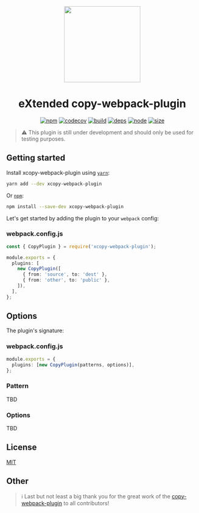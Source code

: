 <div align="center">
  <a href="https://github.com/webpack/webpack">
    <img width="200" height="200"
      src="https://webpack.js.org/assets/icon-square-big.svg">
  </a>
	<h1>eXtended copy-webpack-plugin</h1>

[![npm][npm]][npm-url]
[![codecov][codecov]][codecov-url]
[![build][build]][build-url]
[![deps][deps]][deps-url]
[![node][node]][node-url]
[![size][size]][size-url]

</div>

> ⚠️ This plugin is still under development and should only be used for testing purposes.

## Getting started

Install xcopy-webpack-plugin using [`yarn`](https://yarnpkg.com/en/package/xcopy-webpack-plugin):

```bash
yarn add --dev xcopy-webpack-plugin
```

Or [`npm`](https://www.npmjs.com/package/xcopy-webpack-plugin):

```bash
npm install --save-dev xcopy-webpack-plugin
```

Let's get started by adding the plugin to your `webpack` config:

### webpack.config.js

```ts
const { CopyPlugin } = require('xcopy-webpack-plugin');

module.exports = {
  plugins: [
    new CopyPlugin([
      { from: 'source', to: 'dest' },
      { from: 'other', to: 'public' },
    ]),
  ],
};
```

## Options

The plugin's signature:

### webpack.config.js

```ts
module.exports = {
  plugins: [new CopyPlugin(patterns, options)],
};
```

### Pattern

TBD

### Options

TBD


## License

[MIT](./LICENSE)

## Other

> ℹ️ Last but not least a big thank you for the great work of the [copy-webpack-plugin][copy-webpack-plugin-url] to all contributors!

[npm]: https://img.shields.io/npm/v/xcopy-webpack-plugin.svg
[npm-url]: https://npmjs.com/package/xcopy-webpack-plugin
[node]: https://img.shields.io/node/v/xcopy-webpack-plugin.svg
[node-url]: https://nodejs.org
[deps]: https://david-dm.org/kpalatzky/xcopy-webpack-plugin.svg
[deps-url]: https://david-dm.org/kpalatzky/xcopy-webpack-plugin
[size]: https://packagephobia.now.sh/badge?p=xcopy-webpack-plugin
[size-url]: https://packagephobia.now.sh/result?p=xcopy-webpack-plugin
[codecov]: https://codecov.io/gh/kpalatzky/xcopy-webpack-plugin/branch/master/graph/badge.svg
[codecov-url]: https://codecov.io/gh/kpalatzky/xcopy-webpack-plugin
[build]: https://github.com/kpalatzky/xcopy-webpack-plugin/workflows/build/badge.svg
[build-url]: https://github.com/kpalatzky/xcopy-webpack-plugin/actions?query=workflow%3Abuild
[copy-webpack-plugin-url]: https://github.com/webpack-contrib/copy-webpack-plugin
